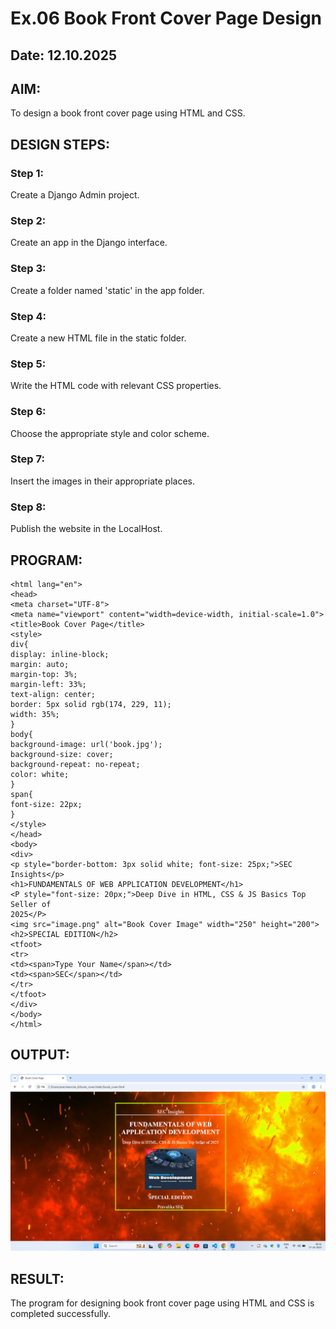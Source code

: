 # Ex.06 Book Front Cover Page Design
## Date: 12.10.2025
## AIM:
To design a book front cover page using HTML and CSS.
## DESIGN STEPS:
### Step 1:
Create a Django Admin project.
### Step 2:
Create an app in the Django interface.
### Step 3:
Create a folder named 'static' in the app folder.
### Step 4:
Create a new HTML file in the static folder.
### Step 5:
Write the HTML code with relevant CSS properties.
### Step 6:
Choose the appropriate style and color scheme.
### Step 7:
Insert the images in their appropriate places.
### Step 8:
Publish the website in the LocalHost.
## PROGRAM:
```<!DOCTYPE html>
<html lang="en">
<head>
<meta charset="UTF-8">
<meta name="viewport" content="width=device-width, initial-scale=1.0">
<title>Book Cover Page</title>
<style>
div{
display: inline-block;
margin: auto;
margin-top: 3%;
margin-left: 33%;
text-align: center;
border: 5px solid rgb(174, 229, 11);
width: 35%;
}
body{
background-image: url('book.jpg');
background-size: cover;
background-repeat: no-repeat;
color: white;
}
span{
font-size: 22px;
}
</style>
</head>
<body>
<div>
<p style="border-bottom: 3px solid white; font-size: 25px;">SEC Insights</p>
<h1>FUNDAMENTALS OF WEB APPLICATION DEVELOPMENT</h1>
<P style="font-size: 20px;">Deep Dive in HTML, CSS & JS Basics Top Seller of
2025</P>
<img src="image.png" alt="Book Cover Image" width="250" height="200">
<h2>SPECIAL EDITION</h2>
<tfoot>
<tr>
<td><span>Type Your Name</span></td>
<td><span>SEC</span></td>
</tr>
</tfoot>
</div>
</body>
</html>
```
## OUTPUT:
![alt text](image-1.png)
## RESULT:
The program for designing book front cover page using HTML and CSS is completed
successfully.